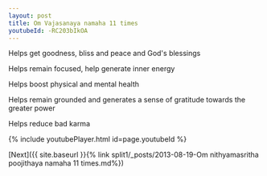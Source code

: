 ```yaml
---
layout: post
title: Om Vajasanaya namaha 11 times
youtubeId: -RC203bIkOA
---
```

 
 
Helps get goodness, bliss and peace and God's blessings
 
Helps remain focused, help generate inner energy 
 
Helps boost physical and mental health 
 
Helps remain grounded and generates a sense of gratitude towards the greater power 
 
Helps reduce bad karma
 
 
 
 


{% include youtubePlayer.html id=page.youtubeId %}
 
[Next]({{ site.baseurl }}{% link  split1/_posts/2013-08-19-Om nithyamasritha poojithaya namaha 11 times.md%})
 

